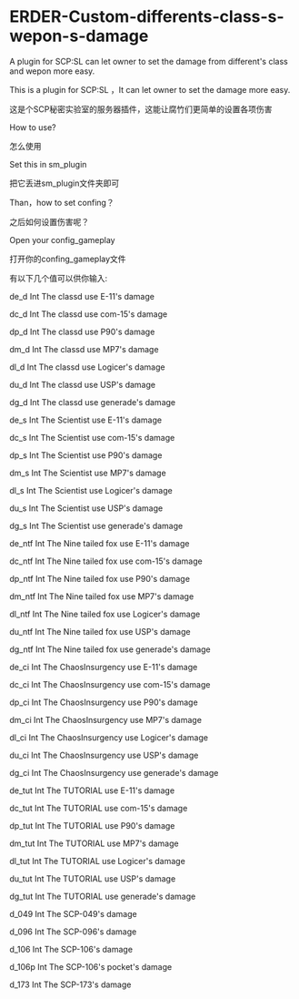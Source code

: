 # ERDER-Custom-differents-class-s-wepon-s-damage
A plugin for SCP:SL can let owner to set the damage from different's class and wepon more easy.

This is a plugin for SCP:SL  ，It can let owner to set the damage more easy.

这是个SCP秘密实验室的服务器插件，这能让腐竹们更简单的设置各项伤害

How to use?

怎么使用

Set this in sm_plugin

把它丢进sm_plugin文件夹即可

Than，how to set confing？

之后如何设置伤害呢？

Open your config_gameplay

打开你的confing_gameplay文件

有以下几个值可以供你输入:

de_d   Int   The classd use E-11's damage

dc_d   Int   The  classd use com-15's damage

dp_d   Int   The classd use P90's damage

dm_d  Int   The classd use MP7's damage

dl_d    Int   The classd use Logicer's damage

du_d   Int   The classd use USP's damage

dg_d   Int   The classd use generade's damage

de_s   Int   The Scientist use E-11's damage

dc_s   Int   The  Scientist use com-15's damage

dp_s   Int   The Scientist use P90's damage

dm_s  Int   The Scientist use MP7's damage

dl_s     Int   The Scientist use Logicer's damage

du_s   Int   The Scientist use USP's damage

dg_s   Int   The Scientist use generade's damage

de_ntf   Int   The Nine tailed fox use E-11's damage

dc_ntf   Int   The Nine tailed fox  use com-15's damage

dp_ntf   Int   The Nine tailed fox use P90's damage

dm_ntf  Int   The Nine tailed fox use MP7's damage

dl_ntf    Int   The Nine tailed fox use Logicer's damage

du_ntf   Int   The Nine tailed fox use USP's damage

dg_ntf   Int   The Nine tailed fox use generade's damage

de_ci   Int   The ChaosInsurgency use E-11's damage

dc_ci   Int   The  ChaosInsurgency use com-15's damage

dp_ci   Int   The ChaosInsurgency use P90's damage

dm_ci  Int   The ChaosInsurgency use MP7's damage

dl_ci    Int   The ChaosInsurgency use Logicer's damage

du_ci   Int   The ChaosInsurgency use USP's damage

dg_ci   Int   The ChaosInsurgency use generade's damage

de_tut   Int   The TUTORIAL use E-11's damage

dc_tut   Int   The  TUTORIAL use com-15's damage

dp_tut   Int   The TUTORIAL use P90's damage

dm_tut  Int   The TUTORIAL use MP7's damage

dl_tut    Int   The TUTORIAL use Logicer's damage

du_tut   Int   The TUTORIAL use USP's damage

dg_tut   Int   The TUTORIAL use generade's damage

d_049    Int   The SCP-049's damage

d_096    Int   The SCP-096's damage

d_106    Int   The SCP-106's damage

d_106p  Int   The SCP-106's pocket's damage

d_173    Int   The SCP-173's damage
